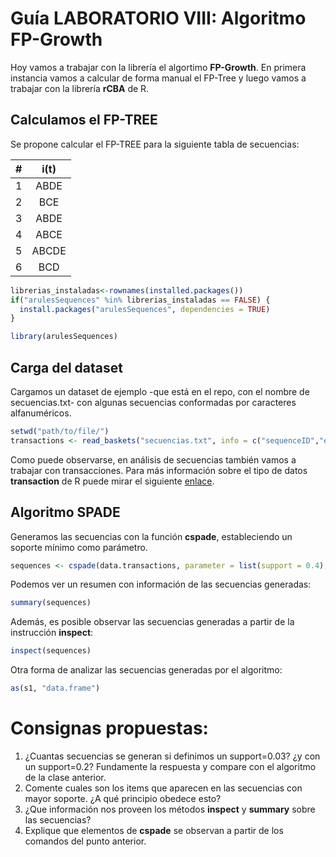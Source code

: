# Guía LABORATORIO VIII: Algoritmo FP-Growth

Hoy vamos a trabajar con la librería el algortimo __FP-Growth__. En primera instancia vamos a calcular de forma manual el FP-Tree y luego vamos a trabajar con la librería __rCBA__ de R.

## Calculamos el FP-TREE 

Se propone calcular el FP-TREE para la siguiente tabla de secuencias:

|  #  | i(t)  |
| :-: | :---: |
|  1  | ABDE  |
|  2  | BCE   |
|  3  | ABDE  |
|  4  | ABCE  |
|  5  | ABCDE |
|  6  | BCD   |

```r
librerias_instaladas<-rownames(installed.packages())
if("arulesSequences" %in% librerias_instaladas == FALSE) {
  install.packages("arulesSequences", dependencies = TRUE)
}

library(arulesSequences)
```

## Carga del dataset
Cargamos un dataset de ejemplo -que está en el repo, con el nombre de secuencias.txt- con algunas secuencias conformadas por caracteres alfanuméricos.
```r
setwd("path/to/file/")
transactions <- read_baskets("secuencias.txt", info = c("sequenceID","eventID","SIZE"))
```
Como puede observarse, en análisis de secuencias también vamos a trabajar con transacciones. Para más información sobre el tipo de datos __transaction__ de R puede mirar el siguiente [enlace](https://www.rdocumentation.org/packages/arules/versions/1.6-1/topics/transactions-class).

## Algoritmo SPADE

Generamos las secuencias con la función __cspade__, estableciendo un soporte mínimo como parámetro.

```R
sequences <- cspade(data.transactions, parameter = list(support = 0.4), control = list(verbose = TRUE))
```

Podemos ver un resumen con información de las secuencias generadas:

```R
summary(sequences)
```

Además, es posible observar las secuencias generadas a partir de la instrucción __inspect__:

```R
inspect(sequences)
```

Otra forma de analizar las secuencias generadas por el algoritmo:

```R
as(s1, "data.frame")
```

# Consignas propuestas:
1. ¿Cuantas secuencias se generan si definimos un support=0.03? ¿y con un support=0.2? Fundamente la respuesta y compare con el algoritmo de la clase anterior.
2. Comente cuales son los items que aparecen en las secuencias con mayor soporte. ¿A qué principio obedece esto?
3. ¿Que información nos proveen los métodos __inspect__ y __summary__ sobre las secuencias? 
4. Explique que elementos de __cspade__ se observan a partir de los comandos del punto anterior.
